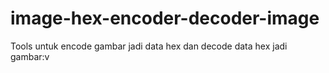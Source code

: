 # image-hex-encoder-decoder-image
Tools untuk encode gambar jadi data hex dan decode data hex jadi gambar:v
